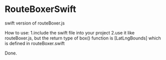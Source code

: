 # RouteBoxerSwift
swift version of routeBoxer.js

How to use:
1.include the swift file into your project
2.use it like routeBoxer.js, but the return type of box() function is [LatLngBounds] which is defined in routeBoxer.swift

Done.
